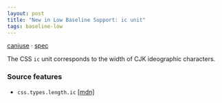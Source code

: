 ```yaml
---
layout: post
title: "New in Low Baseline Support: ic unit"
tags: baseline-low
---
```


[caniuse](https://caniuse.com/?search=ic) · [spec](https://drafts.csswg.org/css-values-4/#ic)

The CSS `ic` unit corresponds to the width of CJK ideographic characters.

### Source features

- ``css.types.length.ic`` [[mdn]](https://https://developer.mozilla.org/en-US/search?q=css.types.length.ic)
